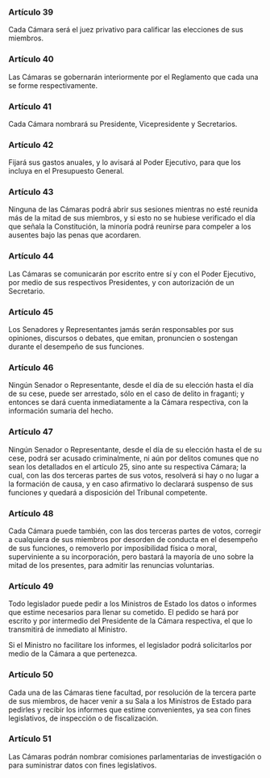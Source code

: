 ### Artículo 39 ###

Cada Cámara será el juez privativo para calificar las elecciones de sus miembros.

### Artículo 40 ###

Las Cámaras se gobernarán interiormente por el Reglamento que cada una se forme respectivamente.

### Artículo 41 ###

Cada Cámara nombrará su Presidente, Vicepresidente y Secretarios.

### Artículo 42 ###

Fijará sus gastos anuales, y lo avisará al Poder Ejecutivo, para que los incluya en el Presupuesto General.

### Artículo 43 ###

Ninguna de las Cámaras podrá abrir sus sesiones mientras no esté reunida más de la mitad de sus miembros, y si esto no se hubiese verificado el día que señala la Constitución, la minoría podrá reunirse para compeler a los ausentes bajo las penas que acordaren.

### Artículo 44 ###

Las Cámaras se comunicarán por escrito entre sí y con el Poder Ejecutivo, por medio de sus respectivos Presidentes, y con autorización de un Secretario.

### Artículo 45 ###

Los Senadores y Representantes jamás serán responsables por sus opiniones, discursos o debates, que emitan, pronuncien o sostengan durante el desempeño de sus funciones.

### Artículo 46 ###

Ningún Senador o Representante, desde el día de su elección hasta el día de su cese, puede ser arrestado, sólo en el caso de delito in fraganti; y entonces se dará cuenta inmediatamente a la Cámara respectiva, con la información sumaria del hecho.

### Artículo 47 ###

Ningún Senador o Representante, desde el día de su elección hasta el de su cese, podrá ser acusado criminalmente, ni aún por delitos comunes que no sean los detallados en el artículo 25, sino ante su respectiva Cámara; la cual, con las dos terceras partes de sus votos, resolverá si hay o no lugar a la formación de causa, y en caso afirmativo lo declarará suspenso de sus funciones y quedará a disposición del Tribunal competente.

### Artículo 48 ###

Cada Cámara puede también, con las dos terceras partes de votos, corregir a cualquiera de sus miembros por desorden de conducta en el desempeño de sus funciones, o removerlo por imposibilidad física o moral, superviniente a su incorporación, pero bastará la mayoría de uno sobre la mitad de los presentes, para admitir las renuncias voluntarias.

### Artículo 49 ###

Todo legislador puede pedir a los Ministros de Estado los datos o informes que estime necesarios para llenar su cometido.
El pedido se hará por escrito y por intermedio del Presidente de la Cámara respectiva, el que lo transmitirá de inmediato al Ministro.

Si el Ministro no facilitare los informes, el legislador podrá solicitarlos por medio de la Cámara a que pertenezca.

### Artículo 50 ###

Cada una de las Cámaras tiene facultad, por resolución de la tercera parte de sus miembros, de hacer venir a su Sala a los Ministros de Estado para pedirles y recibir los informes que estime convenientes, ya sea con fines legislativos, de inspección o de fiscalización.

### Artículo 51 ###

Las Cámaras podrán nombrar comisiones parlamentarias de investigación o para suministrar datos con fines legislativos.
